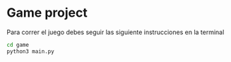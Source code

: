 # Game project


Para correr el juego debes seguir las siguiente instrucciones en la terminal
```sh
cd game
python3 main.py
```